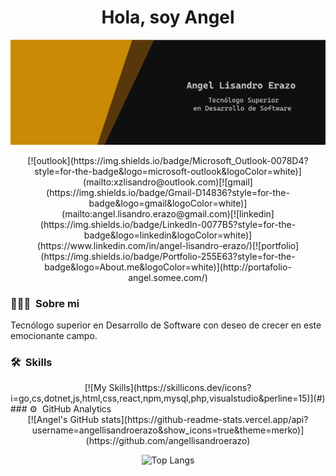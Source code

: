 <h1 align="center">Hola, soy Angel</h1>

![Banner](bitmap.png)

<div align="center">
[![outlook](https://img.shields.io/badge/Microsoft_Outlook-0078D4?style=for-the-badge&logo=microsoft-outlook&logoColor=white)](mailto:xzlisandro@outlook.com)[![gmail](https://img.shields.io/badge/Gmail-D14836?style=for-the-badge&logo=gmail&logoColor=white)](mailto:angel.lisandro.erazo@gmail.com)[![linkedin](https://img.shields.io/badge/LinkedIn-0077B5?style=for-the-badge&logo=linkedin&logoColor=white)](https://www.linkedin.com/in/angel-lisandro-erazo/)[![portfolio](https://img.shields.io/badge/Portfolio-255E63?style=for-the-badge&logo=About.me&logoColor=white)](http://portafolio-angel.somee.com/)
</div>

### 👨🏻‍💻 &nbsp;Sobre mi

Tecnólogo superior en Desarrollo de Software con deseo de crecer en este emocionante campo.

### 🛠 &nbsp;Skills
<div align="center">
[![My Skills](https://skillicons.dev/icons?i=go,cs,dotnet,js,html,css,react,npm,mysql,php,visualstudio&perline=15)](#)
</div>
### ⚙️ &nbsp;GitHub Analytics
<div align="center">
[![Angel's GitHub stats](https://github-readme-stats.vercel.app/api?username=angellisandroerazo&show_icons=true&theme=merko)](https://github.com/angellisandroerazo)

![Top Langs](https://github-readme-stats.vercel.app/api/top-langs/?username=angellisandroerazo&hide_progress=true&theme=merko)
</div>
